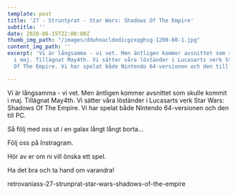 ```yaml
---
template: post
title: '27 - Struntprat - Star Wars: Shadows Of The Empire'
subtitle: ''
date: 2020-06-15T22:00:00Z
thumb_img_path: "/images/dduhnacldedicgzxqghsg-1200-80-1.jpg"
content_img_path: ''
excerpt: 'Vi är långsamma - vi vet. Men äntligen kommer avsnittet som skulle kommit
  i maj. Tillägnat May4th. Vi sätter våra löständer i Lucasarts verk Star Wars: Shadows
  Of The Empire. Vi har spelat både Nintendo 64-versionen och den till PC. '

---
```

Vi är långsamma - vi vet. Men äntligen kommer avsnittet som skulle kommit i maj. Tillägnat May4th. Vi sätter våra löständer i Lucasarts verk Star Wars: Shadows Of The Empire. Vi har spelat både Nintendo 64-versionen och den till PC. 

Så följ med oss ut i en galax långt långt borta... 

Följ oss på Instragram. 

Hör av er om ni vill önska ett spel.

Ha det bra och ta hand om varandra!  
  
retrovaniass-27-strunprat-star-wars-shadows-of-the-empire
